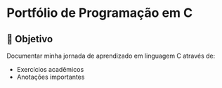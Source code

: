 
# Portfólio de Programação em C  

## 🎯 Objetivo  
Documentar minha jornada de aprendizado em linguagem C através de:  
- Exercícios acadêmicos   
- Anotações importantes 